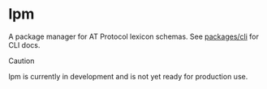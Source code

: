 # lpm

A package manager for AT Protocol lexicon schemas. See [packages/cli](./packages/cli/README.md) for CLI docs.

> [!CAUTION]
> lpm is currently in development and is not yet ready for production use.
